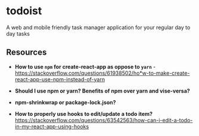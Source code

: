 # todoist

A web and mobile friendly task manager application for your regular day to day tasks

## Resources

- **How to use `npm` for create-react-app as oppose to `yarn`** - https://stackoverflow.com/questions/61938502/ho*w-to-make-create-react-app-use-npm-instead-of-yarn

- **Should I use npm or yarn? Benefits of npm over yarn and vise-versa?**

- **npm-shrinkwrap or package-lock.json?**

- **How to properly use hooks to edit/update a todo item?**
  https://stackoverflow.com/questions/63542563/how-can-i-edit-a-todo-in-my-react-app-using-hooks
